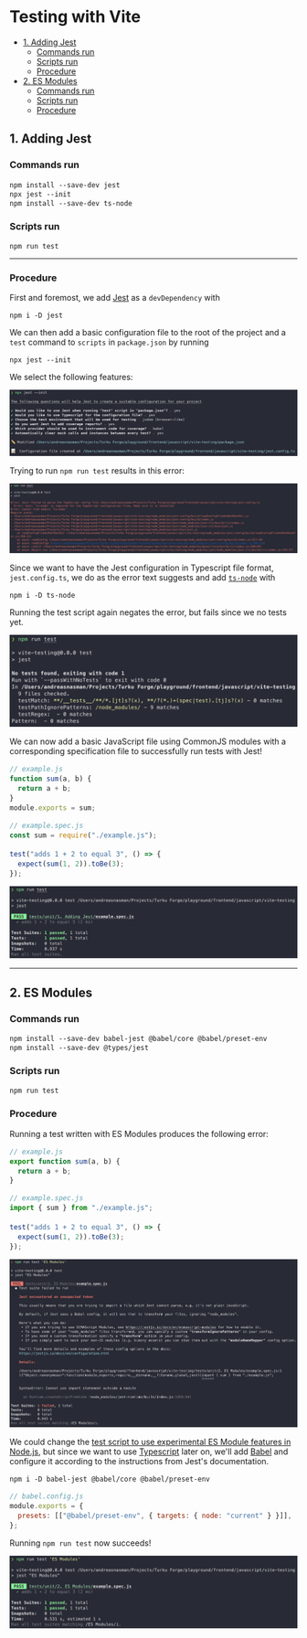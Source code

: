 # Testing with Vite

- [1. Adding Jest](#1-adding-jest)
  - [Commands run](#commands-run)
  - [Scripts run](#scripts-run)
  - [Procedure](#procedure)
- [2. ES Modules](#2-es-modules)
  - [Commands run](#commands-run-1)
  - [Scripts run](#scripts-run-1)
  - [Procedure](#procedure-1)

## 1. Adding Jest

### Commands run

```shell
npm install --save-dev jest
npx jest --init
npm install --save-dev ts-node
```

### Scripts run

```shell
npm run test
```

---

### Procedure

First and foremost, we add [Jest](https://jestjs.io/) as a `devDependency` with

```shell
npm i -D jest
```

We can then add a basic configuration file to the root of the project and a `test` command to `scripts` in `package.json` by running

```shell
npx jest --init
```

We select the following features:

![Chosen Jest features](./screenshots/1_adding_jest/chosen-jest-features.png)

Trying to run `npm run test` results in this error:

![Test script error](./screenshots/1_adding_jest/npm-run-test-error.png)

Since we want to have the Jest configuration in Typescript file format, `jest.config.ts`, we do as the error text suggests and add [`ts-node`](https://github.com/TypeStrong/ts-node) with

```shell
npm i -D ts-node
```

Running the test script again negates the error, but fails since we no tests yet.

![No tests](./screenshots/1_adding_jest/no-tests.png)

We can now add a basic JavaScript file using CommonJS modules with a corresponding specification file to successfully run tests with Jest!

```js
// example.js
function sum(a, b) {
  return a + b;
}
module.exports = sum;
```

```js
// example.spec.js
const sum = require("./example.js");

test("adds 1 + 2 to equal 3", () => {
  expect(sum(1, 2)).toBe(3);
});
```

![Test script success](./screenshots/1_adding_jest/npm-run-test-success.png)

---

## 2. ES Modules

### Commands run

```shell
npm install --save-dev babel-jest @babel/core @babel/preset-env
npm install --save-dev @types/jest
```

### Scripts run

```shell
npm run test

```

### Procedure

Running a test written with ES Modules produces the following error:

```js
// example.js
export function sum(a, b) {
  return a + b;
}
```

```js
// example.spec.js
import { sum } from "./example.js";

test("adds 1 + 2 to equal 3", () => {
  expect(sum(1, 2)).toBe(3);
});
```

![Unexpected token](./screenshots/2_es_modules/unexpected-token.png)

We could change the [test script to use experimental ES Module features in Node.js](https://jestjs.io/docs/ecmascript-modules), but since we want to use [Typescript](https://www.typescriptlang.org/) later on, we'll add [Babel](https://babeljs.io/) and configure it according to the instructions from Jest's documentation.

```shell
npm i -D babel-jest @babel/core @babel/preset-env

```

```js
// babel.config.js
module.exports = {
  presets: [["@babel/preset-env", { targets: { node: "current" } }]],
};
```

Running `npm run test` now succeeds!

![Test script success](./screenshots/2_es_modules/npm-run-test-success.png)
